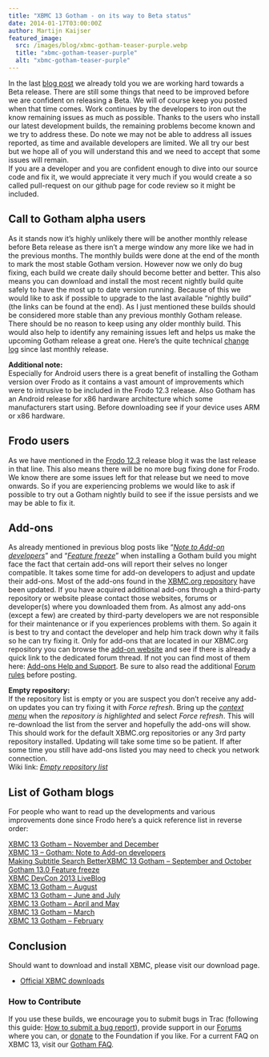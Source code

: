 ```yaml
---
title: "XBMC 13 Gotham - on its way to Beta status"
date: 2014-01-17T03:00:00Z
author: Martijn Kaijser
featured_image:
  src: /images/blog/xbmc-gotham-teaser-purple.webp
  title: "xbmc-gotham-teaser-purple"
  alt: "xbmc-gotham-teaser-purple"
---
```


In the last [blog post](/article/xbmc-13-gotham--november-and-december "“XBMC 13 Gotham – November and December”") we already told you we are working hard towards a Beta release. There are still some things that need to be improved before we are confident on releasing a Beta. We will of course keep you posted when that time comes. Work continues by the developers to iron out the know remaining issues as much as possible. Thanks to the users who install our latest development builds, the remaining problems become known and we try to address these. Do note we may not be able to address all issues reported, as time and available developers are limited. We all try our best but we hope all of you will understand this and we need to accept that some issues will remain.  
 If you are a developer and you are confident enough to dive into our source code and fix it, we would appreciate it very much if you would create a so called pull-request on our github page for code review so it might be included.

## Call to Gotham alpha users

As it stands now it’s highly unlikely there will be another monthly release before Beta release as there isn’t a merge window any more like we had in the previous months. The monthly builds were done at the end of the month to mark the most stable Gotham version. However now we only do bug fixing, each build we create daily should become better and better. This also means you can download and install the most recent nightly build quite safely to have the most up to date version running. Because of this we would like to ask if possible to upgrade to the last available “nightly build” (the links can be found at the end). As I just mentioned these builds should be considered more stable than any previous monthly Gotham release. There should be no reason to keep using any older monthly build. This would also help to identify any remaining issues left and helps us make the upcoming Gotham release a great one. Here’s the quite technical [change log](https://github.com/xbmc/xbmc/compare/Gotham_alpha11...master "Alpha 12 Changelog") since last monthly release.

**Additional note:**  
 Especially for Android users there is a great benefit of installing the Gotham version over Frodo as it contains a vast amount of improvements which were to intrusive to be included in the Frodo 12.3 release. Also Gotham has an Android release for x86 hardware architecture which some manufacturers start using. Before downloading see if your device uses ARM or x86 hardware.

## Frodo users

As we have mentioned in the [Frodo 12.3](/article/xbmc-123-frodo-fixes "XBMC 12.3 – Frodo fixes!") release blog it was the last release in that line. This also means there will be no more bug fixing done for Frodo. We know there are some issues left for that release but we need to move onwards. So if you are experiencing problems we would like to ask if possible to try out a Gotham nightly build to see if the issue persists and we may be able to fix it.

## Add-ons

As already mentioned in previous blog posts like “_[Note to Add-on developers](https://kodi.wiki/xbmc-13-gotham-note-to-add-on-developers/)_” and “[_Feature freeze_](https://kodi.wiki/gotham-13-0-feature-freeze/)” when installing a Gotham build you might face the fact that certain add-ons will report their selves no longer compatible. It takes some time for add-on developers to adjust and update their add-ons. Most of the add-ons found in the [XBMC.org repository](https://kodi.wiki/view/Add-on_manager) have been updated. If you have acquired additional add-ons through a third-party repository or website please contact those websites, forums or developer(s) where you downloaded them from. As almost any add-ons (except a few) are created by third-party developers we are not responsible for their maintenance or if you experiences problems with them. So again it is best to try and contact the developer and help him track down why it fails so he can try fixing it. Only for add-ons that are located in our XBMC.org repository you can browse the [add-on website](http://addons.xbmc.org/) and see if there is already a quick link to the dedicated forum thread. If not you can find most of them here: [Add-ons Help and Support](https://forum.kodi.tv/forumdisplay.php?fid=27). Be sure to also read the additional [Forum rules](https://forum.kodi.tv/forumdisplay.php?fid=199) before posting.

**Empty repository:**  
 If the repository list is empty or you are suspect you don’t receive any add-on updates you can try fixing it with _Force refresh_. Bring up the _[context menu](https://kodi.wiki/view/Context_menu "Context menu")_ when the _repository is highlighted_ and select _Force refresh_. This will re-download the list from the server and hopefully the add-ons will show. This should work for the default XBMC.org repositories or any 3rd party repository installed. Updating will take some time so be patient. If after some time you still have add-ons listed you may need to check you network connection.  
 Wiki link: [_Empty repository list_](https://kodi.wiki/view/Add-on_manager)

## List of Gotham blogs

For people who want to read up the developments and various improvements done since Frodo here’s a quick reference list in reverse order:

[XBMC 13 Gotham – November and December](/article/xbmc-13-gotham-its-way-beta-status "“XBMC 13 Gotham – November and December”")  
[XBMC 13 – Gotham: Note to Add-on developers](/xbmc-13-gotham-note-to-add-on-developers/http%3A "XBMC 13 – Gotham: Note to Add-on developers")  
[Making Subtitle Search Better](/article/making-subtitle-search-better "“Making Subtitle Search Better”")[XBMC 13 Gotham – September and October](/article/xbmc-13-gotham--september-and-october "“XBMC 13 Gotham – September and October”")  
[Gotham 13.0 Feature freeze](/article/gotham-130-feature-freeze)  
[XBMC DevCon 2013 LiveBlog](/article/xbmc-devcon-2013-liveblog "“XBMC DevCon 2013 LiveBlog”")  
[XBMC 13 Gotham – August](/article/xbmc-13-gotham-august-cycle "“XBMC 13 – Gotham – August Cycle”")  
[XBMC 13 Gotham – June and July](/article/xbmc-13-gotham-june-and-july-cycles "“XBMC 13 -Gotham – June and July Cycles”")  
[XBMC 13 Gotham – April and May](/article/xbmc-13-gotham-april-and-may-cycles " “XBMC 13 – Gotham – April and May cycles”")  
[XBMC 13 Gotham – March](/article/xbmc-13-gotham-march-cycle "“XBMC 13 – Gotham – March Cycle”")  
[XBMC 13 Gotham – February](/article/xbmc-13-gotham-february-cycle "“XBMC 13 – Gotham – February Cycle”")

## Conclusion

Should want to download and install XBMC, please visit our download page.

- [Official XBMC downloads](https://kodi.wiki/download/)

### How to Contribute

If you use these builds, we encourage you to submit bugs in Trac (following this guide: [How to submit a bug report](https://kodi.wiki/view/HOW-TO:Submit_a_bug_report)), provide support in our [Forums](https://forum.kodi.tv/ "XBMC Forums") where you can, or [donate](https://kodi.wiki/contribute/donate/ "XBMC Foundation Donations") to the Foundation if you like. For a current FAQ on XBMC 13, visit our [Gotham FAQ](<https://kodi.wiki/view/XBMC_v13_(Gotham)_FAQ> "XBMC 13 FAQ").
